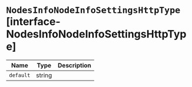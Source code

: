 # `NodesInfoNodeInfoSettingsHttpType` [interface-NodesInfoNodeInfoSettingsHttpType]

| Name | Type | Description |
| - | - | - |
| `default` | string | &nbsp; |
